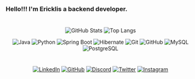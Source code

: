 ### Hello!!! I'm Ericklis a backend developer. 
#

<div align='center'>

  ![GitHub Stats](https://github-readme-stats.vercel.app/api?username=EricklisCruz&theme=transparent&bg_color=000&border_color=30A3DC&show_icons=true&icon_color=30A3DC&title_color=E94D5F&text_color=FFF)
  ![Top Langs](https://github-readme-stats-git-masterrstaa-rickstaa.vercel.app/api/top-langs/?username=EricklisCruz&layout=compact&bg_color=000&border_color=30A3DC&title_color=E94D5F&text_color=FFF)
</div>

<div align='center'>

  ![Java](https://img.shields.io/badge/Java-000?style=for-the-badge&logo=java) ![Python](https://img.shields.io/badge/Python-000?style=for-the-badge&logo=python) ![Spring Boot](https://img.shields.io/badge/springboot-000?style=for-the-badge&logo=springboot) ![Hibernate](https://img.shields.io/badge/hibernate-000?style=for-the-badge&logo=hibernate) ![Git](https://img.shields.io/badge/Git-000?style=for-the-badge&logo=Git) ![GitHub](https://img.shields.io/badge/GitHub-000?style=for-the-badge&logo=GitHub) ![MySQL](https://img.shields.io/badge/MySQL-000?style=for-the-badge&logo=mysql) ![PostgreSQL](https://img.shields.io/badge/PostegreSQL-000?style=for-the-badge&logo=postgresql)
  
</div>

#


<div align='center'>
  
  [![LinkedIn](https://img.shields.io/badge/LinkedIn-000?style=for-the-badge&logo=linkedin&logoColor=0E76A8)](https://www.linkedin.com/in/ericklis-cruz/) [![GitHub](https://img.shields.io/badge/GitHub-000?style=for-the-badge&logo=GitHub)](https://github.com/EricklisCruz/) [![Discord](https://img.shields.io/badge/Discord-000?style=for-the-badge&logo=discord)](https://www.discord.com/in/erickliscruz/) [![Twitter](https://img.shields.io/badge/Twitter-000?style=for-the-badge&logo=twitter)](https://twitter.com/EricklisDev) [![Instagram](https://img.shields.io/badge/Instagram-000?style=for-the-badge&logo=instagram)](https://www.instagram.com/ericklisrpdc/)

 
</div>




